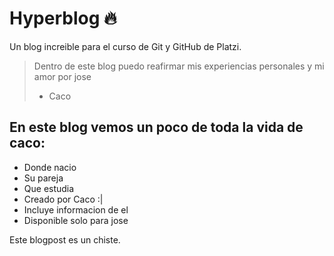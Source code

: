 # Hyperblog 🔥

Un blog increible para el curso de Git y GitHub de Platzi.
>Dentro de este blog puedo reafirmar mis experiencias personales y mi amor por jose
> - Caco

## En este blog vemos un poco de toda la vida de caco:
* Donde nacio
* Su pareja
* Que estudia 
* Creado por Caco :|
* Incluye informacion de el
* Disponible solo para jose

Este blogpost es un chiste.
